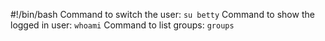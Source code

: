 #!/bin/bash
Command to switch the user: `su betty`
Command to show the logged in user: `whoami`
Command to list groups: `groups`

